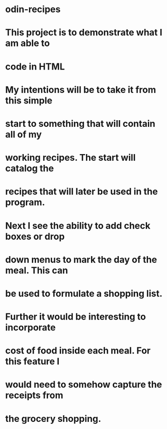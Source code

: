 # odin-recipes
# This project is to demonstrate what I am able to
# code in HTML
# My intentions will be to take it from this simple 
# start to something that will contain all of my
# working recipes.  The start will catalog the
# recipes that will later be used in the program.

# Next I see the ability to add check boxes or drop
# down menus to mark the day of the meal.  This can
# be used to formulate a shopping list.

# Further it would be interesting to incorporate 
# cost of food inside each meal.  For this feature I
# would need to somehow capture the receipts from 
# the grocery shopping.
